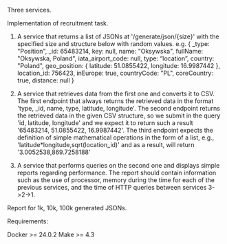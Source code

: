 Three services.

Implementation of recruitment task.

1. A service that returns a list of JSONs at '/generate/json/{size}' with the specified size and structure below with random values.
e.g.
{ _type: "Position", _id: 65483214, key: null, name: "Oksywska", fullName: "Oksywska, Poland", iata_airport_code: null, type: “location”, country: "Poland", geo_position:
{ latitude: 51.0855422, longitude: 16.9987442 }, location_id: 756423, inEurope: true,
countryCode: "PL", coreCountry: true, distance: null }

2. A service that retrieves data from the first one and converts it to CSV. The first endpoint that always returns the retrieved data in the format 'type, _id, name, type, latitude, longitude'. The second endpoint returns the retrieved data in the given CSV structure, so we submit in the query 'id, latitude, longitude' and we expect it to return such a result '65483214, 51.0855422, 16.9987442'.
The third endpoint expects the definition of simple mathematical operations in the form of a list, e.g., 'latitude*longitude,sqrt(location_id)' and as a result, will return '3.0052538,869.7258188'

3. A service that performs queries on the second one and displays simple reports regarding performance.
The report should contain information such as the use of processor, memory during the time for each of the previous services, and the time of HTTP queries between services 3->2->1.

Report for 1k, 10k, 100k generated JSONs.

Requirements:

Docker >= 24.0.2
Make >= 4.3